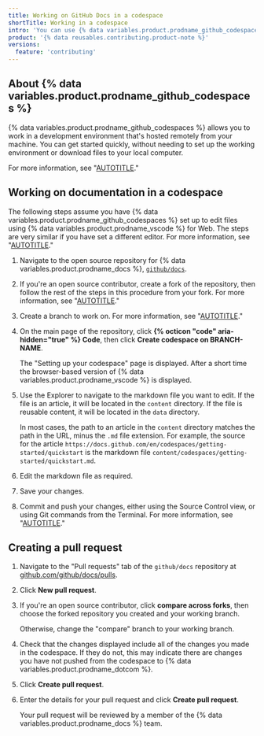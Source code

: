 ```yaml
---
title: Working on GitHub Docs in a codespace
shortTitle: Working in a codespace
intro: 'You can use {% data variables.product.prodname_github_codespaces %} to work on documentation for {% data variables.product.prodname_docs %}.'
product: '{% data reusables.contributing.product-note %}'
versions:
  feature: 'contributing'
---
```


## About {% data variables.product.prodname_github_codespaces %}

{% data variables.product.prodname_github_codespaces %} allows you to work in a development environment that's hosted remotely from your machine. You can get started quickly, without needing to set up the working environment or download files to your local computer.

For more information, see "[AUTOTITLE](/free-pro-team@latest/codespaces/overview)."

## Working on documentation in a codespace

The following steps assume you have {% data variables.product.prodname_github_codespaces %} set up to edit files using {% data variables.product.prodname_vscode %} for Web. The steps are very similar if you have set a different editor. For more information, see "[AUTOTITLE](/free-pro-team@latest/codespaces/customizing-your-codespace/setting-your-default-editor-for-codespaces)."

1. Navigate to the open source repository for {% data variables.product.prodname_docs %},  [`github/docs`](https://github.com/github/docs).
1. If you're an open source contributor, create a fork of the repository, then follow the rest of the steps in this procedure from your fork. For more information, see "[AUTOTITLE](/pull-requests/collaborating-with-pull-requests/working-with-forks/fork-a-repo)."
1. Create a branch to work on. For more information, see "[AUTOTITLE](/pull-requests/collaborating-with-pull-requests/proposing-changes-to-your-work-with-pull-requests/creating-and-deleting-branches-within-your-repository)."
1. On the main page of the repository, click **{% octicon "code" aria-hidden="true" %} Code**, then click **Create codespace on BRANCH-NAME**.

   The "Setting up your codespace" page is displayed. After a short time the browser-based version of {% data variables.product.prodname_vscode %} is displayed.
1. Use the Explorer to navigate to the markdown file you want to edit. If the file is an article, it will be located in the `content` directory. If the file is reusable content, it will be located in the `data` directory.

   In most cases, the path to an article in the `content` directory matches the path in the URL, minus the `.md` file extension. For example, the source for the article `https://docs.github.com/en/codespaces/getting-started/quickstart` is the markdown file `content/codespaces/getting-started/quickstart.md`.<!-- markdownlint-disable-line search-replace -->
1. Edit the markdown file as required.
1. Save your changes.
1. Commit and push your changes, either using the Source Control view, or using Git commands from the Terminal. For more information, see "[AUTOTITLE](/get-started/using-git/about-git)."

## Creating a pull request

1. Navigate to the "Pull requests" tab of the `github/docs` repository at [github.com/github/docs/pulls](https://github.com/github/docs/pulls).
1. Click **New pull request**.
1. If you're an open source contributor, click **compare across forks**, then choose the forked repository you created and your working branch.

   Otherwise, change the "compare" branch to your working branch.
1. Check that the changes displayed include all of the changes you made in the codespace. If they do not, this may indicate there are changes you have not pushed from the codespace to {% data variables.product.prodname_dotcom %}.
1. Click **Create pull request**.
1. Enter the details for your pull request and click **Create pull request**.

   Your pull request will be reviewed by a member of the {% data variables.product.prodname_docs %} team.
